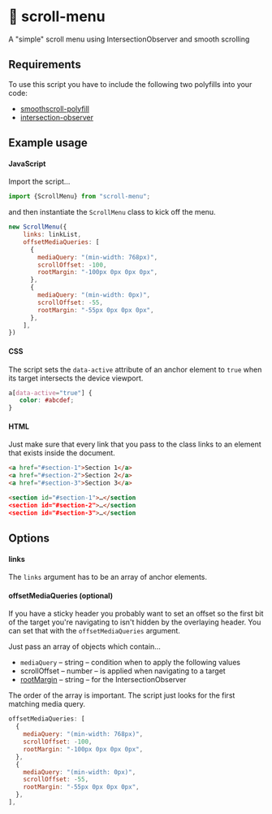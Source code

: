 # 📜 scroll-menu

A "simple" scroll menu using IntersectionObserver and smooth scrolling

## Requirements

To use this script you have to include the following two polyfills into your code:

* [smoothscroll-polyfill](https://github.com/iamdustan/smoothscroll)
* [intersection-observer](https://github.com/w3c/IntersectionObserver/tree/master/polyfill)

## Example usage

#### JavaScript
Import the script…
```javascript
import {ScrollMenu} from "scroll-menu";
```
and then instantiate the `ScrollMenu` class to kick off the menu.
```javascript
new ScrollMenu({
    links: linkList,
    offsetMediaQueries: [
      {
        mediaQuery: "(min-width: 768px)",
        scrollOffset: -100,
        rootMargin: "-100px 0px 0px 0px",
      },
      {
        mediaQuery: "(min-width: 0px)",
        scrollOffset: -55,
        rootMargin: "-55px 0px 0px 0px",
      },
    ],
})
```

#### CSS
The script sets the `data-active` attribute of an anchor element to `true` when its target intersects the device viewport.
```css
a[data-active="true"] {
   color: #abcdef; 
}
```

#### HTML

Just make sure that every link that you pass to the class links to an element that exists inside the document.
```html
<a href="#section-1">Section 1</a>
<a href="#section-2">Section 2</a>
<a href="#section-3">Section 3</a>

<section id="#section-1">…</section
<section id="#section-2">…</section
<section id="#section-3">…</section
```

## Options

#### links
The `links` argument has to be an array of anchor elements.
#### offsetMediaQueries (optional)
If you have a sticky header you probably want to set an offset so the first bit of the target you're navigating to isn't hidden by the overlaying header.
You can set that with the `offsetMediaQueries` argument.

Just pass an array of objects which contain…
* `mediaQuery` – string – condition when to apply the following values
* scrollOffset – number – is applied when navigating to a target
* [rootMargin](https://developer.mozilla.org/en-US/docs/Web/API/IntersectionObserver/rootMargin) – string – for the IntersectionObserver

The order of the array is important. The script just looks for the first matching media query.

```js
offsetMediaQueries: [
  {
    mediaQuery: "(min-width: 768px)",
    scrollOffset: -100,
    rootMargin: "-100px 0px 0px 0px",
  },
  {
    mediaQuery: "(min-width: 0px)",
    scrollOffset: -55,
    rootMargin: "-55px 0px 0px 0px",
  },
],
```
